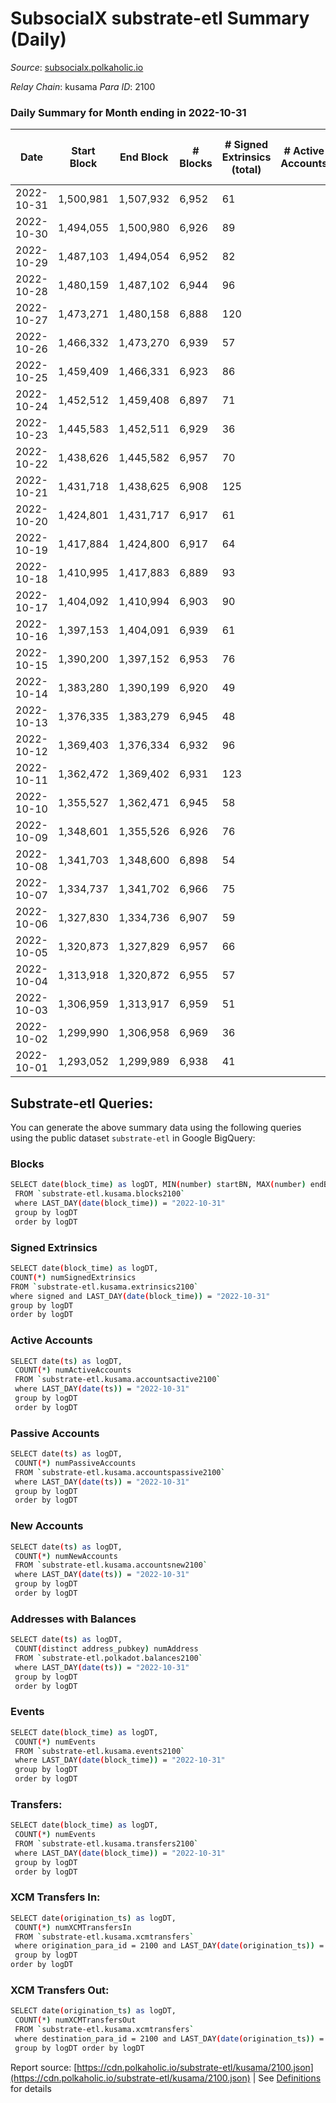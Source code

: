 # SubsocialX substrate-etl Summary (Daily)

_Source_: [subsocialx.polkaholic.io](https://subsocialx.polkaholic.io)

*Relay Chain*: kusama
*Para ID*: 2100



### Daily Summary for Month ending in 2022-10-31


| Date | Start Block | End Block | # Blocks | # Signed Extrinsics (total) | # Active Accounts | # Passive | # New | # Addresses with Balances | # Events | # Transfers | # XCM Transfers In | # XCM Transfers Out | Issues | 
| ---- | ----------- | --------- | -------- | --------------------------- | ----------------- | --------- | ----- | ------------------------- | -------- | ----------- | ------------------ | ------------------- | ------ |
| 2022-10-31 | 1,500,981 | 1,507,932 | 6,952 | 61 |  |  |  | 33,976 | 14,060 |   |   |   |  |
| 2022-10-30 | 1,494,055 | 1,500,980 | 6,926 | 89 |  |  |  |  | 14,066 |   |   |   |  |
| 2022-10-29 | 1,487,103 | 1,494,054 | 6,952 | 82 |  |  |  |  | 14,130 |   |   |   |  |
| 2022-10-28 | 1,480,159 | 1,487,102 | 6,944 | 96 |  |  |  |  | 14,122 |   |   |   |  |
| 2022-10-27 | 1,473,271 | 1,480,158 | 6,888 | 120 |  |  |  |  | 14,066 |   |   |   |  |
| 2022-10-26 | 1,466,332 | 1,473,270 | 6,939 | 57 |  |  |  |  | 14,021 |   |   |   |  |
| 2022-10-25 | 1,459,409 | 1,466,331 | 6,923 | 86 |  |  |  |  | 14,048 |   |   |   |  |
| 2022-10-24 | 1,452,512 | 1,459,408 | 6,897 | 71 |  |  |  |  | 13,965 |   |   |   |  |
| 2022-10-23 | 1,445,583 | 1,452,511 | 6,929 | 36 |  |  |  |  | 13,944 |   |   |   |  |
| 2022-10-22 | 1,438,626 | 1,445,582 | 6,957 | 70 |  |  |  |  | 14,097 |   |   |   |  |
| 2022-10-21 | 1,431,718 | 1,438,625 | 6,908 | 125 |  |  |  |  | 14,100 |   |   |   |  |
| 2022-10-20 | 1,424,801 | 1,431,717 | 6,917 | 61 |  |  |  |  | 13,992 |   |   |   |  |
| 2022-10-19 | 1,417,884 | 1,424,800 | 6,917 | 64 |  |  |  |  | 14,023 |   |   |   |  |
| 2022-10-18 | 1,410,995 | 1,417,883 | 6,889 | 93 |  |  |  |  | 14,044 |   |   |   |  |
| 2022-10-17 | 1,404,092 | 1,410,994 | 6,903 | 90 |  |  |  |  | 14,032 |   |   |   |  |
| 2022-10-16 | 1,397,153 | 1,404,091 | 6,939 | 61 |  |  |  |  | 14,041 |   |   |   |  |
| 2022-10-15 | 1,390,200 | 1,397,152 | 6,953 | 76 |  |  |  |  | 14,108 | 2  |   |   |  |
| 2022-10-14 | 1,383,280 | 1,390,199 | 6,920 | 49 |  |  |  |  | 13,978 |   |   |   |  |
| 2022-10-13 | 1,376,335 | 1,383,279 | 6,945 | 48 |  |  |  |  | 14,009 |   |   |   |  |
| 2022-10-12 | 1,369,403 | 1,376,334 | 6,932 | 96 |  |  |  |  | 14,092 |   |   |   |  |
| 2022-10-11 | 1,362,472 | 1,369,402 | 6,931 | 123 |  |  |  |  | 14,164 |   |   |   |  |
| 2022-10-10 | 1,355,527 | 1,362,471 | 6,945 | 58 |  |  |  |  | 14,033 |   |   |   |  |
| 2022-10-09 | 1,348,601 | 1,355,526 | 6,926 | 76 |  |  |  |  | 14,050 |   |   |   |  |
| 2022-10-08 | 1,341,703 | 1,348,600 | 6,898 | 54 |  |  |  |  | 13,934 |   |   |   |  |
| 2022-10-07 | 1,334,737 | 1,341,702 | 6,966 | 75 |  |  |  |  | 14,118 |   |   |   |  |
| 2022-10-06 | 1,327,830 | 1,334,736 | 6,907 | 59 |  |  |  |  | 13,970 |   |   |   |  |
| 2022-10-05 | 1,320,873 | 1,327,829 | 6,957 | 66 |  |  |  |  | 14,075 |   |   |   |  |
| 2022-10-04 | 1,313,918 | 1,320,872 | 6,955 | 57 |  |  |  |  | 14,054 |   |   |   |  |
| 2022-10-03 | 1,306,959 | 1,313,917 | 6,959 | 51 |  |  |  |  | 14,037 |   |   |   |  |
| 2022-10-02 | 1,299,990 | 1,306,958 | 6,969 | 36 |  |  |  |  | 14,026 |   |   |   |  |
| 2022-10-01 | 1,293,052 | 1,299,989 | 6,938 | 41 |  |  |  |  | 13,973 |   |   |   |  |

## Substrate-etl Queries:
You can generate the above summary data using the following queries using the public dataset `substrate-etl` in Google BigQuery:

### Blocks
```bash
SELECT date(block_time) as logDT, MIN(number) startBN, MAX(number) endBN, COUNT(*) numBlocks 
 FROM `substrate-etl.kusama.blocks2100`  
 where LAST_DAY(date(block_time)) = "2022-10-31" 
 group by logDT 
 order by logDT
```

### Signed Extrinsics
```bash
SELECT date(block_time) as logDT, 
COUNT(*) numSignedExtrinsics 
FROM `substrate-etl.kusama.extrinsics2100`  
where signed and LAST_DAY(date(block_time)) = "2022-10-31" 
group by logDT 
order by logDT
```

### Active Accounts
```bash
SELECT date(ts) as logDT, 
 COUNT(*) numActiveAccounts 
 FROM `substrate-etl.kusama.accountsactive2100` 
 where LAST_DAY(date(ts)) = "2022-10-31" 
 group by logDT 
 order by logDT
```

### Passive Accounts
```bash
SELECT date(ts) as logDT, 
 COUNT(*) numPassiveAccounts 
 FROM `substrate-etl.kusama.accountspassive2100` 
 where LAST_DAY(date(ts)) = "2022-10-31" 
 group by logDT 
 order by logDT
```

### New Accounts
```bash
SELECT date(ts) as logDT, 
 COUNT(*) numNewAccounts 
 FROM `substrate-etl.kusama.accountsnew2100` 
 where LAST_DAY(date(ts)) = "2022-10-31" 
 group by logDT
 order by logDT
```

### Addresses with Balances
```bash
SELECT date(ts) as logDT,
 COUNT(distinct address_pubkey) numAddress 
 FROM `substrate-etl.polkadot.balances2100` 
 where LAST_DAY(date(ts)) = "2022-10-31" 
 group by logDT 
 order by logDT
```

### Events
```bash
SELECT date(block_time) as logDT, 
 COUNT(*) numEvents 
 FROM `substrate-etl.kusama.events2100` 
 where LAST_DAY(date(block_time)) = "2022-10-31" 
 group by logDT 
 order by logDT
```

### Transfers:
```bash
SELECT date(block_time) as logDT, 
 COUNT(*) numEvents 
 FROM `substrate-etl.kusama.transfers2100` 
 where LAST_DAY(date(block_time)) = "2022-10-31" 
 group by logDT 
 order by logDT
```

### XCM Transfers In:
```bash
SELECT date(origination_ts) as logDT, 
 COUNT(*) numXCMTransfersIn 
 FROM `substrate-etl.kusama.xcmtransfers` 
 where origination_para_id = 2100 and LAST_DAY(date(origination_ts)) = "2022-10-31" 
 group by logDT 
order by logDT
```

### XCM Transfers Out:
```bash
SELECT date(origination_ts) as logDT, 
 COUNT(*) numXCMTransfersOut 
 FROM `substrate-etl.kusama.xcmtransfers` 
 where destination_para_id = 2100 and LAST_DAY(date(origination_ts)) = "2022-10-31" 
 group by logDT order by logDT
```


Report source: [https://cdn.polkaholic.io/substrate-etl/kusama/2100.json](https://cdn.polkaholic.io/substrate-etl/kusama/2100.json) | See [Definitions](/DEFINITIONS.md) for details
